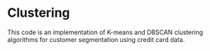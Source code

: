 # Clustering
 This code is an implementation of K-means and DBSCAN clustering algorithms for customer segmentation using credit card data. 
